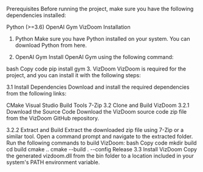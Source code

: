 Prerequisites
Before running the project, make sure you have the following dependencies installed:

Python (>=3.6)
OpenAI Gym
VizDoom
Installation
1. Python
Make sure you have Python installed on your system. You can download Python from here.

2. OpenAI Gym
Install OpenAI Gym using the following command:

bash
Copy code
pip install gym
3. VizDoom
VizDoom is required for the project, and you can install it with the following steps:

3.1 Install Dependencies
Download and install the required dependencies from the following links:

CMake
Visual Studio Build Tools
7-Zip
3.2 Clone and Build VizDoom
3.2.1 Download the Source Code
Download the VizDoom source code zip file from the VizDoom GitHub repository.

3.2.2 Extract and Build
Extract the downloaded zip file using 7-Zip or a similar tool.
Open a command prompt and navigate to the extracted folder.
Run the following commands to build VizDoom:
bash
Copy code
mkdir build
cd build
cmake ..
cmake --build . --config Release
3.3 Install VizDoom
Copy the generated vizdoom.dll from the bin folder to a location included in your system's PATH environment variable.
